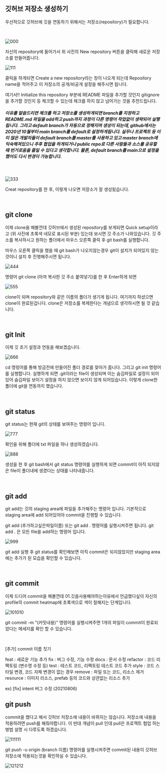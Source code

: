 ## 깃허브 저장소 생성하기

우선적으로 깃허브에 깃을 연동하기 위해서는 저장소(repository)가 필요합니다.

<br/>

![000](https://user-images.githubusercontent.com/71807924/126943248-7d0feea1-4b6c-48c7-af75-9c049d67c891.PNG)


자신의 repository에 들어가서 위 사진의 New repository 버튼을 클릭해 새로운 저장소를 만들어줍니다.

![111](https://user-images.githubusercontent.com/71807924/126943225-8b56b1de-cada-4860-9ba1-86019f730f44.PNG)

클릭을 하게되면 Create a new repository라는 창이 나오게 되는데 Repository name을 적어주고 이 저장소의 공개/비공개 설정을 해주시면 됩니다.

여기서!! Initialize this repository 부분에 README 파일을 추가할 것인지 gitignore을 추가할 것인지 등 체크할 수 있는데 체크를 하지 않고 넘어가는 것을 추천드립니다.

##### 이유를 말씀드리면 체크를 하고 저장소를 생성하게되면 branch를 지정하고  README.md 파일을 add하고 push까지 과정이 다른 명령어 작업없이 생략되어 실행됩니다. 그리고 default branch가 자동으로 정해지며 생성이 되는데, github에서는 2020년 10월부터 main branch를 default로 설정하게됩니다. 실무나 프로젝트 등 이미 많은 개발자들이 default branch를 master를 사용하고 있고 master branch에 익숙해져있으니 추후 협업을 하게되거나 public repo로 다른 사람들과 소스를 공유할 때 번거로움을 줄일 수 있다고 생각합니다. 물론, default branch를 main으로 설정을 했어도 다시 변경이 가능합니다.

<br/>

![333](https://user-images.githubusercontent.com/71807924/126943261-f480a861-c6f3-492b-9090-7a674cd6520f.PNG)

Creat repository를 한 후, 이렇게 나오면 저장소가 잘 생성됬습니다.

<br/>

## git clone

이제 clone을 해볼껀데 깃허브에서 생성된 repository를 보게되면 Quick setup이라고 (위 사진에 초록색 네모로 표시된 부분) 있는데 보시면 깃 주소가 나와있습니다. 깃 주소를 복사하시고 원하는 폴더에서 마우스 오른쪽 클릭 후 git bash를 실행합니다.

마우스 오른쪽 클릭을 했을 때 git bash가 나오지않는경우 git이 설치가 되어있지 않는 것이니 설치 후 진행해주시면 됩니다.

![444](https://user-images.githubusercontent.com/71807924/126943284-945841b9-edd9-4813-b152-e95475a1199c.PNG)

명령어 git clone (아까 복사한 깃 주소 붙여넣기)를 한 후 Enter하게 되면

![555](https://user-images.githubusercontent.com/71807924/126943296-3877dd3d-0b60-49ac-92b6-b9a155d6ccf6.PNG)

clone이 되며 repository와 같은 이름의 폴더가 생기게 됩니다. 여기까지 하셨으면 clone이 완료된겁니다. clone은 저장소를 복제한다는 개념으로 생각하시면 될 것 같습니다.

<br/>

## git Init

이제 깃 초기 설정과 연동을 해보겠습니다.

![666](https://user-images.githubusercontent.com/71807924/126943307-fdc4ac56-8c98-496f-88c0-e299171fb692.PNG)

cd 명렁어를 통해 방금전에 만들어진 폴더 경로를 찾아가 줍니다. 그리고 git init 명령어를 실행합니다. 실행하게 되면 .git이라는 file이 생성되며 이는 숨김파일로 설정이 되어있어 숨김파일 보이기 설정을 하지 않으면 보이지 않게 되어있습니다. 이렇게 clone한 폴더에 git을 연동까지 했습니다.

<br/>

## git status

git status는 현재 git의 상태를 보여주는 명령어 입니다.

![777](https://user-images.githubusercontent.com/71807924/126943320-e03c7453-c2af-41a3-8aba-42b1e3352944.PNG)

확인을 위해 폴더에 txt 파일을 하나 생성하겠습니다.

![888](https://user-images.githubusercontent.com/71807924/126943337-91c128ba-114c-4bc5-9765-e0096a183e08.PNG)

생성을 한 후 git bash에서 git status 명령어를 실행하게 되면 commit이 아직 되지않은 file이 폴더내에 생겼다는 상태를 나타내줍니다.

<br/>

## git add

git add는 깃의 staging area에 파일을 추가해주는 명령어 입니다. 기본적으로 staging area에 add 되어있어야 commit을 진행할 수 있습니다.

git add (추가하고싶은파일이름) 또는 git add . 명령어를 실행시켜주면 됩니다.
git add . 은 모든 file을 add하는 명령어 입니다.

![999](https://user-images.githubusercontent.com/71807924/126943350-e9fbce9c-655c-4491-b10e-467d19cae4d8.PNG)

git add 실행 후 git status를 확인해보면 아직 commit은 되지않았지만 staging area에는 추가가 된 모습을 확인할 수 있습니다.

<br/>

## git commit

이제 드디어 commit을 해볼껀데 01.깃을사용해야하는이유에서 언급했다싶이 자신의 profile의 commit heatmap에 초록색으로 색이 칠해지는 단계입니다.

![101010](https://user-images.githubusercontent.com/71807924/126943357-6a0d8968-c73a-4e0c-9445-cdd4d7d959cf.PNG)

git commit -m "(커밋내용)" 명령어를 실행시켜주면 1개의 파일이 commit이 완료되었다는 메세지를 확인 할 수 있습니다.

<br/>

[추가] commit 이름 짓기

feat : 새로운 기능 추가
fix : 버그 수정, 기능 수정
docs : 문서 수정
refactor : 코드 리팩토링 (변수명 수정 등)
test : 테스트 코드, 리팩토링 테스트 코드 추가
style : 코드 스타일 변경, 코드 자체 변경이 없는 경우
remove : 파일 또는 코드, 리소스 제거
resource : 이미지 리소스, prefab 등의 코드와 상관없는 리소스 추가

ex) [fix] intent 버그 수정 (20210806)

## git push

commit을 했다고 해서 깃허브 저장소에 내용이 바뀌지는 않습니다. 저장소에 내용을 적용하려면 push를 해줘야합니다. 이 반대 개념이 pull 인데 pull은 프로젝트 협업 하는 벙법 설명 시 다루도록 하겠습니다.

![111111](https://user-images.githubusercontent.com/71807924/126943370-d4de9b24-d365-4fb9-9ff8-cae6e8e3087e.PNG)

git push -u origin (branch 이름) 명령어를 실행시켜주면 commit된 내용이 깃허브 저장소에 적용되는것을 확인하실 수 있습니다.

![121212](https://user-images.githubusercontent.com/71807924/126943375-af9f5e6f-ee87-4d36-88d5-2483767f0270.PNG)

